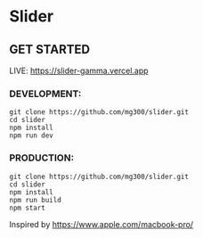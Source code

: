 # Slider

## GET STARTED


LIVE: https://slider-gamma.vercel.app
### DEVELOPMENT:
```
git clone https://github.com/mg300/slider.git
cd slider
npm install
npm run dev
```
### PRODUCTION:
```
git clone https://github.com/mg300/slider.git
cd slider
npm install
npm run build
npm start
```


Inspired by https://www.apple.com/macbook-pro/
